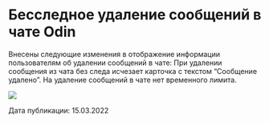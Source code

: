 # Бесследное удаление сообщений в чате Odin

Внесены следующие изменения в отображение информации пользователям об удалении сообщений в чате: При удалении сообщения из чата без следа исчезает карточка с текстом “Сообщение удалено”. На удаление сообщений в чате нет временного лимита.

![](https://lh6.googleusercontent.com/xaYBt9Ga9taq_CQQOFVxbzmvPiIX6A0PLZO8XCjDxibWrCOzIAUD54puAtiKFrQ2rPkilv018mm1lSN9chvlRD-IYU8Gp1ARolDEnLcY54Em8Z_XbDWcb2izPUYgnpi017XFx3iZ)

Дата публикации: 15.03.2022
